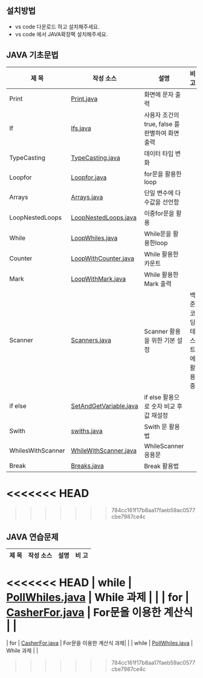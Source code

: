 ## 설치방법 
- vs code 다운로드 하고 설치해주세요.
- vs code 에서 JAVA확장팩 설치해주세요.

## JAVA 기초문법
| 제 목 | 작성 소스 | 설명 | 비 고 |
| --- | --- | --- | --- |
| Print | [Print.java](./src/Prints.java) | 화면에 문자 출력 |   |
| If | [Ifs.java](./src/Ifs.java)| 사용자 조건의 true, false 를 판별하여 화면 출력 |  |
| TypeCasting | [TypeCasting.java](./src/TypeCasting.java) | 데이터 타입 변화  | |
| Loopfor | [Loopfor.java](./src/LoopFor.java) | for문을 활용한 loop | |
| Arrays | [Arrays.java](./src/Arrays.java) | 단일 변수에 다수값을 선언함 | |
| LoopNestedLoops | [LoopNestedLoops.java](./src/LoopNestedLoops.java) | 이중for문을 활용 | |
| While | [LoopWhiles.java](./src/LoopWhiles.java) | While문을 활용한loop | |
| Counter | [LoopWithCounter.java](./src/LoopWithCounter.java) | While 활용한 카운트 | |
| Mark | [LoopWithMark.java](./src/LoopWithMark.java) | While 활용한 Mark 출력 | |
| Scanner | [Scanners.java](./src/Scanners.java) | Scanner 활용을 위한 기본 설정 | 백준코딩 테스트에 활용중 |
| if else | [SetAndGetVariable.java](./src/SetAndGetVariable.java) | if else 활용으로 숫자 비교 후 값 재설정 | |
| Swith | [swiths.java](./src/swiths.java) | Swith 문 활용법 | |
| WhilesWithScanner | [WhileWithScanner.java](./src/WhileWithScanner.java) | WhileScanner 응용문 | |
| Break | [Breaks.java](./src/Breaks.java) | Break 활용법 | |

<<<<<<< HEAD
=======

>>>>>>> 784cc161f17b8aa17faeb59ac0577cbe7987ce4c

## JAVA 연습문제
| 제 목 | 작성 소스 | 설명 | 비 고 |
| --- | --- | --- | --- |
<<<<<<< HEAD
| while | [PollWhiles.java](./src/cases/PollWhiles.java) | While 과제 | |
| for | [CasherFor.java](./src/cases/CasherFor.java) | For문을 이용한 계산식 | |
=======
| for | [CasherFor.java](./src/cases/CasherFor.java) | For문을 이용한 계산식 과제| |
| while | [PollWhiles.java](./src/cases/PollWhiles.java) | While 과제 | |
>>>>>>> 784cc161f17b8aa17faeb59ac0577cbe7987ce4c
